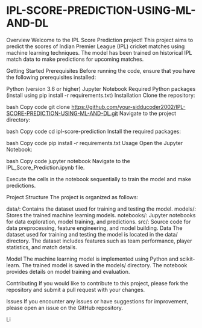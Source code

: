 # IPL-SCORE-PREDICTION-USING-ML-AND-DL
Overview
Welcome to the IPL Score Prediction project! This project aims to predict the scores of Indian Premier League (IPL) cricket matches 
using machine learning techniques. The model has been trained on historical IPL match data to make predictions for upcoming matches.

Getting Started
Prerequisites
Before running the code, ensure that you have the following prerequisites installed:

Python (version 3.6 or higher)
Jupyter Notebook
Required Python packages (install using pip install -r requirements.txt)
Installation
Clone the repository:

bash
Copy code
git clone https://github.com/your-sidducoder2002/IPL-SCORE-PREDICTION-USING-ML-AND-DL.git
Navigate to the project directory:

bash
Copy code
cd ipl-score-prediction
Install the required packages:

bash
Copy code
pip install -r requirements.txt
Usage
Open the Jupyter Notebook:

bash
Copy code
jupyter notebook
Navigate to the IPL_Score_Prediction.ipynb file.

Execute the cells in the notebook sequentially to train the model and make predictions.

Project Structure
The project is organized as follows:

data/: Contains the dataset used for training and testing the model.
models/: Stores the trained machine learning models.
notebooks/: Jupyter notebooks for data exploration, model training, and predictions.
src/: Source code for data preprocessing, feature engineering, and model building.
Data
The dataset used for training and testing the model is located in the data/ directory. The dataset includes features such as team performance, player statistics, and match details.

Model
The machine learning model is implemented using Python and scikit-learn. The trained model is saved in the models/ directory. The notebook provides details on model training and evaluation.

Contributing
If you would like to contribute to this project, please fork the repository and submit a pull request with your changes.

Issues
If you encounter any issues or have suggestions for improvement, please open an issue on the GitHub repository.

Li
